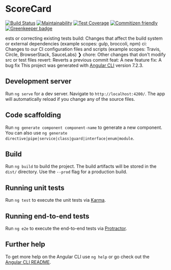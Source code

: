 # ScoreCard

[![Build Status](https://travis-ci.org/hisptz/scorecard-app.svg?branch=develop)](https://travis-ci.org/hisptz/scorecard-app)
[![Maintainability](https://api.codeclimate.com/v1/badges/a88fd4b6e49e763c2c6b/maintainability)](https://codeclimate.com/github/hisptz/scorecard-app/maintainability)
[![Test Coverage](https://api.codeclimate.com/v1/badges/a88fd4b6e49e763c2c6b/test_coverage)](https://codeclimate.com/github/hisptz/scorecard-app/test_coverage)
[![Commitizen friendly](https://img.shields.io/badge/commitizen-friendly-brightgreen.svg)](http://commitizen.github.io/cz-cli/)
 [![Greenkeeper badge](https://badges.greenkeeper.io/hisptz/scorecard-app.svg)](https://greenkeeper.io/)

ests or correcting existing tests 
  build:    Changes that affect the build system or external dependencies (example scopes: gulp, broccoli, npm) 
  ci:       Changes to our CI configuration files and scripts (example scopes: Travis, Circle, BrowserStack, SauceLabs) 
❯ chore:    Other changes that don't modify src or test files 
  revert:   Reverts a previous commit 
  feat:     A new feature 
  fix:      A bug fix 
This project was generated with [Angular CLI](https://github.com/angular/angular-cli) version 7.2.3.

## Development server

Run `ng serve` for a dev server. Navigate to `http://localhost:4200/`. The app will automatically reload if you change any of the source files.

## Code scaffolding

Run `ng generate component component-name` to generate a new component. You can also use `ng generate directive|pipe|service|class|guard|interface|enum|module`.

## Build

Run `ng build` to build the project. The build artifacts will be stored in the `dist/` directory. Use the `--prod` flag for a production build.

## Running unit tests

Run `ng test` to execute the unit tests via [Karma](https://karma-runner.github.io).

## Running end-to-end tests

Run `ng e2e` to execute the end-to-end tests via [Protractor](http://www.protractortest.org/).

## Further help

To get more help on the Angular CLI use `ng help` or go check out the [Angular CLI README](https://github.com/angular/angular-cli/blob/master/README.md).
